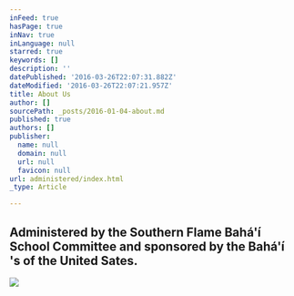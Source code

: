 ```yaml
---
inFeed: true
hasPage: true
inNav: true
inLanguage: null
starred: true
keywords: []
description: ''
datePublished: '2016-03-26T22:07:31.882Z'
dateModified: '2016-03-26T22:07:21.957Z'
title: About Us
author: []
sourcePath: _posts/2016-01-04-about.md
published: true
authors: []
publisher:
  name: null
  domain: null
  url: null
  favicon: null
url: administered/index.html
_type: Article

---
```

## Administered by the Southern Flame Bahá'í School Committee and sponsored by the Bahá'í 's of the United Sates.
![](https://the-grid-user-content.s3-us-west-2.amazonaws.com/9e09b104-51b1-4be3-9dec-c58421d58a3e.jpg)